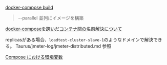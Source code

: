 [docker-compose build](https://docs.docker.jp/compose/reference/build.html) 
> --parallel              並列にイメージを構築

[docker-composeを跨いだコンテナ間の名前解決について](https://qiita.com/negineri/items/793f7da3694f819b3b49#docker-compose%E3%81%A8%E5%90%8D%E5%89%8D%E8%A7%A3%E6%B1%BA)

replicasがある場合、`loadtest-cluster-slave-1`のようなドメインで解決できる。 Taurus/jmeter-log/jmeter-distributed.md 参照

[Compose における環境変数](https://matsuand.github.io/docs.docker.jp.onthefly/compose/environment-variables/)

